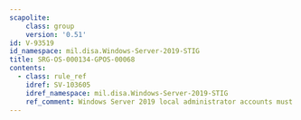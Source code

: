 ```yaml
---
scapolite:
    class: group
    version: '0.51'
id: V-93519
id_namespace: mil.disa.Windows-Server-2019-STIG
title: SRG-OS-000134-GPOS-00068
contents:
  - class: rule_ref
    idref: SV-103605
    idref_namespace: mil.disa.Windows-Server-2019-STIG
    ref_comment: Windows Server 2019 local administrator accounts must have  ...
---
```


